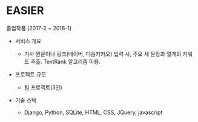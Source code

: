 # EASIER
졸업작품 (2017-2 ~ 2018-1)

- 서비스 개요
  - 기사 원문이나 링크(네이버, 다음카카오) 입력 시, 주요 세 문장과 열개의 키워드 추출. TextRank 알고리즘 이용.
  
- 프로젝트 규모
  -  팀 프로젝트(3인)

- 기술 스택
  - Django, Python, SQLite, HTML, CSS, JQuery, javascript


